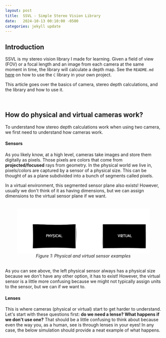 ```yaml
---
layout: post
title:  SSVL - Simple Stereo Vision Library
date:   2024-10-13 00:10:00 -0500
categories: jekyll update
---
```


## **Introduction**
SSVL is my stereo vision library I made for learning. Given a field of view (FOV) or a focal length and an image from each camera at the same moment in time, the library will calculate a depth map. See the `README.md` [here](https://github.com/jmdevy/simple_stereo_vision_lib) on how to use the `C` library in your own project.

This article goes over the basics of camera, stereo depth calculations, and the library and how to use it.


<br>


## **How do physical and virtual cameras work?**
To understand how stereo depth calculations work when using two camera, we first need to understand how cameras work.

#### **Sensors**
As you likely know, at a high level, cameras take images and store them digitally as pixels. Those pixels are colors that come from **projected/focused** rays from geometry. In the physical world we live in, pixels/colors are captured by a sensor of a physical size. This can be thought of as a plane subdivided into a bunch of segments called pixels.

In a virtual environment, this segmented sensor plane also exists! However, usually we don't think of it as having dimensions, but we can assign dimensions to the virtual sensor plane if we want.

<br>
<div style="flex:1; display:flex; justify-content:space-evenly; align-items:center; flex-flow:row">
    <img width="85%" src="/assets/2024-10-13-SSVL-Simple-Stereo-Vision-Library/sensors.png" alt=""/>
</div>
<center><i>Figure 1: Physical and virtual sensor examples</i></center>
<br>

As you can see above, the left physical sensor always has a physical size because we don't have any other option, it has to exist! However, the virtual sensor is a little more confusing because we might not typically assign units to the sensor, but we can if we want to.

#### **Lenses**
This is where cameras (physical or virtual) start to get harder to understand. Let's start with these questions first: **do we need a lense? What happens if we don't use one?** That should be a little confusing to think about because even the way you, as a human, see is through lenses in your eyes! In any case, the below simulation should provide a neat example of what happens.